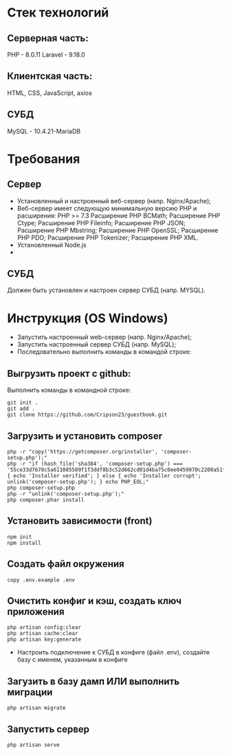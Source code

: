 # Стек технологий
## Серверная часть:
PHP - 8.0.11
Laravel - 9.18.0

## Клиентская часть:
HTML, CSS, JavaScript, axios

## СУБД
MySQL - 10.4.21-MariaDB

# Требования
## Cервер
- Установленный и настроенный веб-сервер (напр. Nginx/Apache);
- Веб-сервер имеет следующую минимальную версию PHP и расширения:
PHP >= 7.3
Расширение PHP BCMath;
Расширение PHP Ctype;
Расширение PHP Fileinfo;
Расширение PHP JSON;
Расширение PHP Mbstring;
Расширение PHP OpenSSL;
Расширение PHP PDO;
Расширение PHP Tokenizer;
Расширение PHP XML.
- Установленный Node.js
- 
## СУБД
Должен быть установлен и настроен сервер СУБД (напр. MYSQL).

# Инструкция (OS Windows)
- Запустить настроенный web-сервер (напр. Nginx/Apache);
- Запустить настроенный сервер СУБД (напр. MySQL);
- Последовательно выполнить команды в командой строке:
## Выгрузить проект с github:
Выполнить команды в командной строке:
```
git init .
git add .
git clone https://github.com/Cripson23/guestbook.git
```
## Загрузить и установить composer
```
php -r "copy('https://getcomposer.org/installer', 'composer-setup.php');"
php -r "if (hash_file('sha384', 'composer-setup.php') === '55ce33d7678c5a611085589f1f3ddf8b3c52d662cd01d4ba75c0ee0459970c2200a51f492d557530c71c15d8dba01eae') { echo 'Installer verified'; } else { echo 'Installer corrupt'; unlink('composer-setup.php'); } echo PHP_EOL;"
php composer-setup.php
php -r "unlink('composer-setup.php');"
php composer.phar install
```
## Установить зависимости (front)
```
npm init
npm install
```
## Создать файл окружения
```
copy .env.example .env
```
## Очистить конфиг и кэш, создать ключ приложения
```
php artisan config:clear
php artisan cache:clear
php artisan key:generate
```
- Настроить подключение к СУБД в конфиге (файл .env), создайте базу с именем, указанным в конфиге
## Загузить в базу дамп ИЛИ выполнить миграции
```
php artisan migrate
```
## Запустить сервер
```
php artisan serve
```
